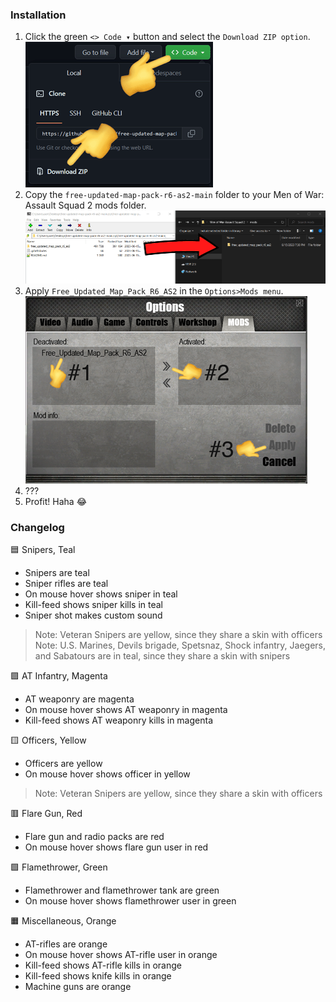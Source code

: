 ### Installation
1. Click the green `<> Code ▾` button and select the `Download ZIP option`.
![Step 1](./step1.png)
2. Copy the `free-updated-map-pack-r6-as2-main` folder to your Men of War: Assault Squad 2 mods folder.
![Step 2](./step2.png)
1. Apply `Free_Updated_Map_Pack_R6_AS2` in the `Options>Mods menu`.
![Step 3](./step3.png)
1. ???
2. Profit! Haha 😂

### Changelog
🟦 Snipers, Teal
 - Snipers are teal
 - Sniper rifles are teal 
 - On mouse hover shows sniper in teal
 - Kill-feed shows sniper kills in teal 
 - Sniper shot makes custom sound
>Note: Veteran Snipers are yellow, since they share a skin with officers<br>
Note: U.S. Marines, Devils brigade, Spetsnaz, Shock infantry, Jaegers, and Sabatours are in teal, since they share a skin with snipers

🟪 AT Infantry, Magenta
 - AT weaponry are magenta
 - On mouse hover shows AT weaponry in magenta 
 - Kill-feed shows AT weaponry kills in magenta

🟨 Officers, Yellow
 - Officers are yellow
 - On mouse hover shows officer in yellow
 >Note: Veteran Snipers are yellow, since they share a skin with officers

🟥 Flare Gun, Red
 - Flare gun and radio packs are red
 - On mouse hover shows flare gun user in red

🟩 Flamethrower, Green
 - Flamethrower and flamethrower tank are green
 - On mouse hover shows flamethrower user in green

🟧 Miscellaneous, Orange
 - AT-rifles are orange 
 - On mouse hover shows AT-rifle user in orange
 - Kill-feed shows AT-rifle kills in orange
 - Kill-feed shows knife kills in orange
 - Machine guns are orange
